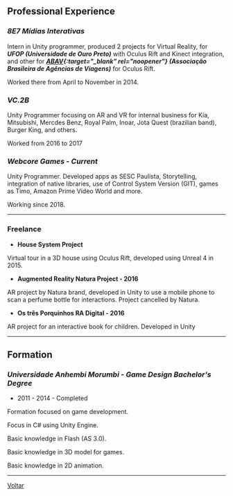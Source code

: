 ## [](#header-2)Professional Experience
 
### [](#header-4)_8E7 Mídias Interativas_

Intern in Unity programmer, produced 2 projects for Virtual Reality, for _**UFOP (Universidade de Ouro Preto)**_ with Oculus Rift and Kinect integration, and other for _**[ABAV](https://www.youtube.com/watch?v=2YUQ9cPUA-4){:target="_blank" rel="noopener"} (Associação Brasileira de Agências de Viagens)**_ for Oculus Rift. 

Worked there from April to November in 2014.

### [](#header-4)_VC.2B_

Unity Programmer focusing on AR and VR for internal business for Kia, Mitsubishi, Mercdes Benz, Royal Palm, Inoar, Jota Quest (brazilian band), Burger King, and others.

Worked from 2016 to 2017

### [](#header-4)_Webcore Games - Current_

Unity Programmer. Developed apps as SESC Paulista, Storytelling, integration of native libraries, use of Control System Version (GIT), games as Timo, Amazon Prime Video World and more.

Working since 2018.

* * *

### [](#header-4)Freelance

*   **House System Project**

Virtual tour in a 3D house using Oculus Rift, developed using Unreal 4 in 2015.

*   **Augmented Reality Natura Project - 2016**

AR project by Natura brand, developed in Unity to use a mobile phone to scan a perfume bottle for interactions. Project cancelled by Natura.

*   **Os três Porquinhos RA Digital - 2016**

AR project for an interactive book for children. Developed in Unity

* * *

## [](#header-2)Formation

### [](#header-4)_Universidade Anhembi Morumbi - Game Design Bachelor's Degree_

* 2011 - 2014 - Completed
 
Formation focused on game development.

Focus in C# using Unity Engine.

Basic knowledge in Flash (AS 3.0).

Basic knowledge in 3D model for games.

Basic knowledge in 2D animation.

* * *

[Voltar](./)
